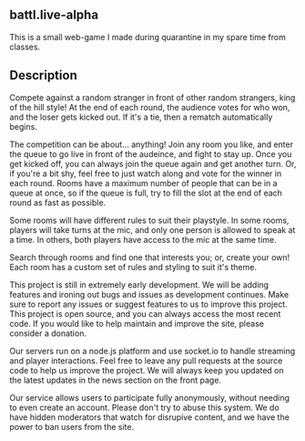 ## battl.live-alpha
This is a small web-game I made during quarantine in my spare time from classes. 

## Description

Compete against a random stranger in front of other random strangers, king of the hill style! At the end of each round, the audience votes for who won, and the loser gets kicked out. If it's a tie, then a rematch automatically begins.

The competition can be about... anything! Join any room you like, and enter the queue to go live in front of the audeince, and fight to stay up. Once you get kicked off, you can always join the queue again and get another turn. Or, if you're a bit shy, feel free to just watch along and vote for the winner in each round. Rooms have a maximum number of people that can be in a queue at once, so if the queue is full, try to fill the slot at the end of each round as fast as possible.

Some rooms will have different rules to suit their playstyle. In some rooms, players will take turns at the mic, and only one person is allowed to speak at a time. In others, both players have access to the mic at the same time.

Search through rooms and find one that interests you; or, create your own! Each room has a custom set of rules and styling to suit it's theme.

This project is still in extremely early development. We will be adding features and ironing out bugs and issues as development continues. Make sure to report any issues or suggest features to us to improve this project. This project is open source, and you can always access the most recent code. If you would like to help maintain and improve the site, please consider a donation.

Our servers run on a node.js platform and use socket.io to handle streaming and player interactions. Feel free to leave any pull requests at the source code to help us improve the project. We will always keep you updated on the latest updates in the news section on the front page.

Our service allows users to participate fully anonymously, without needing to even create an account. Please don't try to abuse this system. We do have hidden moderators that watch for disrupive content, and we have the power to ban users from the site.

